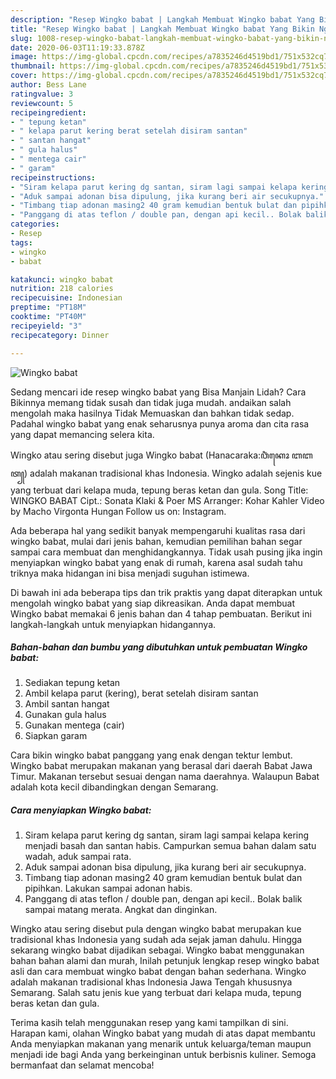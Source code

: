 ```yaml
---
description: "Resep Wingko babat | Langkah Membuat Wingko babat Yang Bikin Ngiler"
title: "Resep Wingko babat | Langkah Membuat Wingko babat Yang Bikin Ngiler"
slug: 1008-resep-wingko-babat-langkah-membuat-wingko-babat-yang-bikin-ngiler
date: 2020-06-03T11:19:33.878Z
image: https://img-global.cpcdn.com/recipes/a7835246d4519bd1/751x532cq70/wingko-babat-foto-resep-utama.jpg
thumbnail: https://img-global.cpcdn.com/recipes/a7835246d4519bd1/751x532cq70/wingko-babat-foto-resep-utama.jpg
cover: https://img-global.cpcdn.com/recipes/a7835246d4519bd1/751x532cq70/wingko-babat-foto-resep-utama.jpg
author: Bess Lane
ratingvalue: 3
reviewcount: 5
recipeingredient:
- " tepung ketan"
- " kelapa parut kering berat setelah disiram santan"
- " santan hangat"
- " gula halus"
- " mentega cair"
- " garam"
recipeinstructions:
- "Siram kelapa parut kering dg santan, siram lagi sampai kelapa kering menjadi basah dan santan habis. Campurkan semua bahan dalam satu wadah, aduk sampai rata."
- "Aduk sampai adonan bisa dipulung, jika kurang beri air secukupnya."
- "Timbang tiap adonan masing2 40 gram kemudian bentuk bulat dan pipihkan. Lakukan sampai adonan habis."
- "Panggang di atas teflon / double pan, dengan api kecil.. Bolak balik sampai matang merata. Angkat dan dinginkan."
categories:
- Resep
tags:
- wingko
- babat

katakunci: wingko babat 
nutrition: 218 calories
recipecuisine: Indonesian
preptime: "PT18M"
cooktime: "PT40M"
recipeyield: "3"
recipecategory: Dinner

---
```



![Wingko babat](https://img-global.cpcdn.com/recipes/a7835246d4519bd1/751x532cq70/wingko-babat-foto-resep-utama.jpg)

Sedang mencari ide resep wingko babat yang Bisa Manjain Lidah? Cara Bikinnya memang tidak susah dan tidak juga mudah. andaikan salah mengolah maka hasilnya Tidak Memuaskan dan bahkan tidak sedap. Padahal wingko babat yang enak seharusnya punya aroma dan cita rasa yang dapat memancing selera kita.

Wingko atau sering disebut juga Wingko babat (Hanacaraka:ꦮꦶꦁꦏꦺꦴ ꦧꦧꦠ꧀) adalah makanan tradisional khas Indonesia. Wingko adalah sejenis kue yang terbuat dari kelapa muda, tepung beras ketan dan gula. Song Title: WINGKO BABAT Cipt.: Sonata Klaki &amp; Poer MS Arranger: Kohar Kahler Video by Macho Virgonta Hungan Follow us on: Instagram.

Ada beberapa hal yang sedikit banyak mempengaruhi kualitas rasa dari wingko babat, mulai dari jenis bahan, kemudian pemilihan bahan segar sampai cara membuat dan menghidangkannya. Tidak usah pusing jika ingin menyiapkan wingko babat yang enak di rumah, karena asal sudah tahu triknya maka hidangan ini bisa menjadi suguhan istimewa.


Di bawah ini ada beberapa tips dan trik praktis yang dapat diterapkan untuk mengolah wingko babat yang siap dikreasikan. Anda dapat membuat Wingko babat memakai 6 jenis bahan dan 4 tahap pembuatan. Berikut ini langkah-langkah untuk menyiapkan hidangannya.

<!--inarticleads1-->

##### Bahan-bahan dan bumbu yang dibutuhkan untuk pembuatan Wingko babat:

1. Sediakan  tepung ketan
1. Ambil  kelapa parut (kering), berat setelah disiram santan
1. Ambil  santan hangat
1. Gunakan  gula halus
1. Gunakan  mentega (cair)
1. Siapkan  garam


Cara bikin wingko babat panggang yang enak dengan tektur lembut. Wingko babat merupakan makanan yang berasal dari daerah Babat Jawa Timur. Makanan tersebut sesuai dengan nama daerahnya. Walaupun Babat adalah kota kecil dibandingkan dengan Semarang. 

<!--inarticleads2-->

##### Cara menyiapkan Wingko babat:

1. Siram kelapa parut kering dg santan, siram lagi sampai kelapa kering menjadi basah dan santan habis. Campurkan semua bahan dalam satu wadah, aduk sampai rata.
1. Aduk sampai adonan bisa dipulung, jika kurang beri air secukupnya.
1. Timbang tiap adonan masing2 40 gram kemudian bentuk bulat dan pipihkan. Lakukan sampai adonan habis.
1. Panggang di atas teflon / double pan, dengan api kecil.. Bolak balik sampai matang merata. Angkat dan dinginkan.


Wingko atau sering disebut pula dengan wingko babat merupakan kue tradisional khas Indonesia yang sudah ada sejak jaman dahulu. Hingga sekarang wingko babat dijadikan sebagai. Wingko babat menggunakan bahan bahan alami dan murah, Inilah petunjuk lengkap resep wingko babat asli dan cara membuat wingko babat dengan bahan sederhana. Wingko adalah makanan tradisional khas Indonesia Jawa Tengah khususnya Semarang. Salah satu jenis kue yang terbuat dari kelapa muda, tepung beras ketan dan gula. 

Terima kasih telah menggunakan resep yang kami tampilkan di sini. Harapan kami, olahan Wingko babat yang mudah di atas dapat membantu Anda menyiapkan makanan yang menarik untuk keluarga/teman maupun menjadi ide bagi Anda yang berkeinginan untuk berbisnis kuliner. Semoga bermanfaat dan selamat mencoba!

